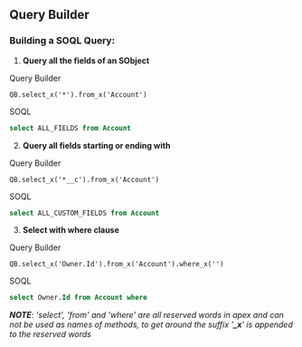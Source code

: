 ## Query Builder

### Building a SOQL Query:
1. **Query all the fields of an SObject**

Query Builder 
  ```apex
  QB.select_x('*').from_x('Account')
  ```
SOQL
  ```sql
  select ALL_FIELDS from Account
  ```
  
2. **Query all fields starting or ending with** 

Query Builder
  ```apex
  QB.select_x('*__c').from_x('Account')
  ```
SOQL
  ```sql
  select ALL_CUSTOM_FIELDS from Account
  ```
  
3. **Select with where clause**   

Query Builder
  ```apex
  QB.select_x('Owner.Id').from_x('Account').where_x('')
  ```
SOQL
  ```sql
  select Owner.Id from Account where
  ```
  
*__NOTE__: 'select', 'from' and 'where' are all reserved words in apex and can not be used as names of methods, to get around the suffix '__\_x__' is appended to the reserved words*
